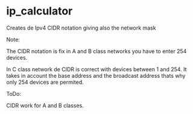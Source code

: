 # ip_calculator
Creates de Ipv4 CIDR notation giving also the network mask

Note:

The CIDR notation is fix in A and B class networks
you have to enter 254 devices.

In C class network de CIDR is correct with devices between 1 and 254. It takes in account the base address and the broadcast address thats why only 254 devices are permited.

ToDo:

CIDR work for A and B classes.
